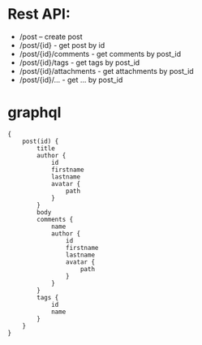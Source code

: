 # Rest API:
* /post – create post
* /post/{id} - get post by id
* /post/{id}/comments - get comments by post_id
* /post/{id}/tags - get tags by post_id
* /post/{id}/attachments - get attachments by post_id
* /post/{id}/... - get ... by post_id


# graphql
```gql
{
    post(id) {
        title
        author {
            id
            firstname
            lastname
            avatar {
                path
            }
        }
        body
        comments {
            name
            author {
                id
                firstname
                lastname
                avatar {
                    path
                }
            }
        }
        tags {
            id
            name
        }
    }
}
```